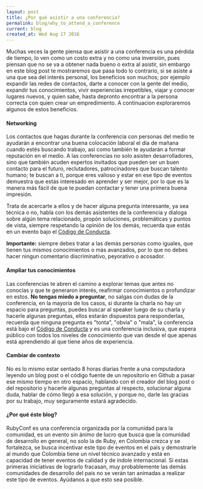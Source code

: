```yaml
---
layout: post
title: ¿Por qué asistir a una conferencia?
permalink: blog/why_to_attend_a_conference
current: blog
created_at: Wed Aug 17 2016
---
```


Muchas veces la gente piensa que asistir a una conferencia es una pérdida de tiempo, lo ven como un costo extra y no como una inversión, pues piensan que no se va a obtener nada bueno o extra al asistir, sin embargo en este blog post te mostraremos que pasa todo lo contrario, si se asiste a una que sea del interés personal, los beneficios son muchos; por ejemplo expandir las redes de contactos, darte a conocer con la gente del medio, expandir tus conocimientos, vivir experiencias irrepetibles, viajar y conocer lugares nuevos, y quien sabe, hasta depronto encontrar a la persona correcta con quien crear un empredimiento. A continuacion exploraremos algunos de estos beneficios.

#### Networking

  Los contactos que hagas durante la conferencia con personas del medio te ayudarán a encontrar una buena colocación laboral el día de mañana cuando estés buscando trabajo, asi como también te ayudarán a formar reputación en el medio. A las conferencias no solo asisten desarrolladores, sino que también acuden expertos invitados que pueden ser un buen contacto para el futuro, reclutadores, patrocinadores que buscan talento humano; te buscan a ti, porque eres valioso y estar en ese tipo de eventos demuestra que estás interesado en aprender y ser mejor, por lo que es la manera más fácil de que te puedan contactar y tener una primera buena impresión.

  Trata de acercarte a ellos y de hacer alguna pregunta interesante, ya sea técnica o no, habla con los demás asistentes de la conferencia y dialoga sobre algún tema relacionado, propón soluciones, problemáticas y puntos de vista, siempre respetando la opinión de los demás, recuerda que estás en un evento bajo el [Código de Conducta](http://www.rubyconf.co/code-of-conduct.html).

  **Importante:** siempre debes tratar a las demás personas como iguales, que tienen tus mismos conocimientos o más avanzados, por lo que no debes hacer ningun comentario discriminativo, peyorativo o acosador.

#### Ampliar tus conocimientos

  Las conferencias te abren el camino a explorar temas que antes no conocías y que te generaron interés, reafirmar conocimientos o profundizar en estos. **No tengas miedo a preguntar**, no salgas con dudas de la conferencia, en la mayoría de los casos, si durante la charla no hay un espacio para preguntas, puedes buscar al speaker luego de su charla y hacerle algunas preguntas, ellos estarán dispuestos para responderlas, recuerda que ninguna pregunta es "tonta", "obvia" o "mala", la conferencia está bajo el [Código de Conducta](http://www.rubyconf.co/code-of-conduct.html) y es una conferencia inclusiva, que espera público con todos los niveles de conocimiento que van desde el que apenas está aprendiendo al que tiene años de experiencia.

#### Cambiar de contexto

  No es lo mismo estar sentado 8 horas diarias frente a una computadora leyendo un blog post o el código fuente de un repositorio en Github a pasar ese mismo tiempo en otro espacio, hablando con el creador del blog post o del repositorio y hacerle algunas preguntas al respecto, solucionar alguna duda, hablar de cómo llegó a esa solución, y porque no, darle las gracias por su trabajo, muy seguramente estará agradecido.

#### ¿Por qué éste blog?

  RubyConf es una conferencia organizada por la comunidad para la comunidad, es un evento sin ánimo de lucro que busca que la comunidad de desarrollo en general, no solo la de Ruby, en Colombia crezca y se fortalezca, se busca incentivar este tipo de eventos en el país y demostrarle al mundo que Colombia tiene un nivel técnico avanzado y está en capacidad de tener eventos de calidad y de índole internacional. Si estas primeras iniciativas de lograrlo fracasan, muy probablemente las demás comunidades de desarrollo del país no se verán tan animadas a realizar este tipo de eventos. Ayúdanos a que esto sea posible.
